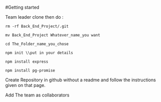 #Getting started

Team leader clone then do :

`rm -rf Back_End_Project/.git`

`mv Back_End_Project Whatever_name_you want`

`cd The_Folder_name_you_chose`

`npm init \\put in your details`

`npm install express`

`npm install pg-promise`

Create Repository in github without a readme and follow the instructions given on that page.

Add The team as collaborators